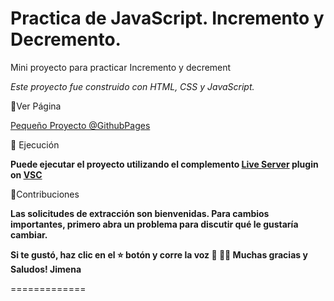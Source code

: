 # Practica de JavaScript. Incremento y Decremento.


Mini proyecto para practicar Incremento y decrement


*Este proyecto fue construido con HTML, CSS y JavaScript.*


📌Ver Página 

[Pequeño Proyecto @GithubPages](https://jimenacambronero.github.io/IncrementoyDecrementoJS/)



📌 Ejecución

**Puede ejecutar el proyecto utilizando el complemento [Live Server](https://marketplace.visualstudio.com/items?itemName=ritwickdey.LiveServer) plugin on [VSC](https://code.visualstudio.com/?wt.mc_id=vscom_downloads)**


📌Contribuciones

**Las solicitudes de extracción son bienvenidas. Para cambios importantes, primero abra un problema para discutir qué le gustaría cambiar.**

**Si te gustó, haz clic en el ⭐️ botón y corre la voz 🦄 👩‍💻 Muchas gracias y Saludos! Jimena**

=============
